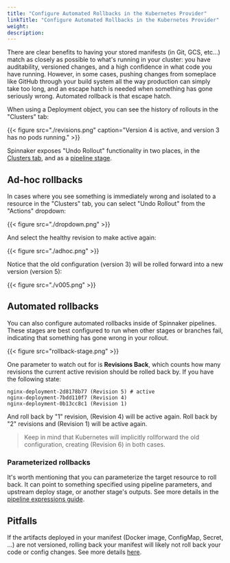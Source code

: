 ```yaml
---
title: "Configure Automated Rollbacks in the Kubernetes Provider"
linkTitle: "Configure Automated Rollbacks in the Kubernetes Provider"
weight: 
description: 
---
```




There are clear benefits to having your stored manifests (in Git, GCS, etc...)
match as closely as possible to what's running in your cluster: you have
auditability, versioned changes, and a high confidence in what code you have
running. However, in some cases, pushing changes from someplace like GitHub
through your build system all the way production can simply take too long, and
an escape hatch is needed when something has gone seriously wrong. Automated
rollback is that escape hatch.

When using a Deployment object, you can see the history of rollouts in the
"Clusters" tab:

{{< figure src="./revisions.png" caption="Version 4 is active, and version 3 has no pods running." >}}

Spinnaker exposes "Undo Rollout" functionality in two places, in the [Clusters
tab](#ad-hoc-rollbacks), and as a [pipeline stage](#automated-rollbacks).

## Ad-hoc rollbacks

In cases where you see something is immediately wrong and isolated to a
resource in the "Clusters" tab, you can select "Undo Rollout" from the
"Actions" dropdown:

{{< figure src="./dropdown.png" >}}

And select the healthy revision to make active again:

{{< figure src="./adhoc.png" >}}

Notice that the old configuration (version 3) will be rolled forward into a
new version (version 5):

{{< figure src="./v005.png" >}}

## Automated rollbacks

You can also configure automated rollbacks inside of Spinnaker pipelines. These
stages are best configured to run when other stages or branches fail,
indicating that something has gone wrong in your rollout.

{{< figure src="rollback-stage.png" >}}

One parameter to watch out for is __Revisions Back__, which counts how many
revisions the current active revision should be rolled back by. If you have the
following state:

```
nginx-deployment-2d8178b77 (Revision 5) # active
nginx-deployment-7bdd110f7 (Revision 4) 
nginx-deployment-0b13cc8c1 (Revision 1) 
```

And roll back by "1" revision, (Revision 4) will be active again. Roll back by
"2" revisions and (Revision 1) will be active again.

> Keep in mind that Kubernetes will implicitly rollforward the old
> configuration, creating (Revision 6) in both cases.

### Parameterized rollbacks

It's worth mentioning that you can parameterize the target resource to
roll back. It can point to something specified using pipeline parameters, and
upstream deploy stage, or another stage's outputs. See more details in the
[pipeline expressions guide](/docs/v1/guides/user/pipeline-expressions).

## Pitfalls

If the artifacts deployed in your manifest (Docker image, ConfigMap, Secret,
...) are not versioned, rolling back your manifest will likely not roll back
your code or config changes. See more details
[here](/docs/v1/guides/user/kubernetes-v2/best-practices#version-your-configmaps-and-secrets).
